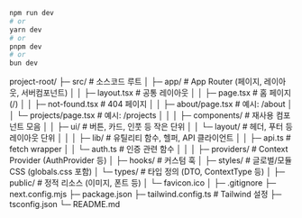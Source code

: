 ```bash
npm run dev
# or
yarn dev
# or
pnpm dev
# or
bun dev
```

project-root/
├─ src/ # 소스코드 루트
│ ├─ app/ # App Router (페이지, 레이아웃, 서버컴포넌트)
│ │ ├─ layout.tsx # 공통 레이아웃
│ │ ├─ page.tsx # 홈 페이지 (/)
│ │ ├─ not-found.tsx # 404 페이지
│ │ ├─ about/page.tsx # 예시: /about
│ │ └─ projects/page.tsx # 예시: /projects
│ │
│ ├─ components/ # 재사용 컴포넌트 모음
│ │ ├─ ui/ # 버튼, 카드, 인풋 등 작은 단위
│ │ └─ layout/ # 헤더, 푸터 등 레이아웃 단위
│ │
│ ├─ lib/ # 유틸리티 함수, 헬퍼, API 클라이언트
│ │ ├─ api.ts # fetch wrapper
│ │ └─ auth.ts # 인증 관련 함수
│ │
│ ├─ providers/ # Context Provider (AuthProvider 등)
│ ├─ hooks/ # 커스텀 훅
│ ├─ styles/ # 글로벌/모듈 CSS (globals.css 포함)
│ └─ types/ # 타입 정의 (DTO, ContextType 등)
│
├─ public/ # 정적 리소스 (이미지, 폰트 등)
│ └─ favicon.ico
│
├─ .gitignore
├─ next.config.mjs
├─ package.json
├─ tailwind.config.ts # Tailwind 설정
├─ tsconfig.json
└─ README.md

